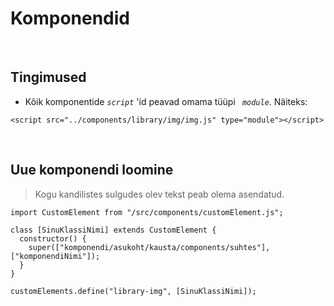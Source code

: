 # Komponendid

<br>

## Tingimused

- Kõik komponentide <code>_script_</code> 'id peavad omama tüüpi <code> _module_</code>. Näiteks:

```
<script src="../components/library/img/img.js" type="module"></script>
```

<br>

## Uue komponendi loomine

> Kogu kandilistes sulgudes olev tekst peab olema asendatud.

```
import CustomElement from "/src/components/customElement.js";

class [SinuKlassiNimi] extends CustomElement {
  constructor() {
    super(["komponendi/asukoht/kausta/components/suhtes"], ["komponendiNimi"]);
  }
}

customElements.define("library-img", [SinuKlassiNimi]);
```

